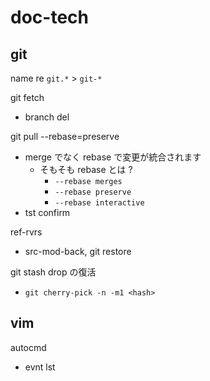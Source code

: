
# doc-tech


## git

name re `git.*` > `git-*`

git fetch
- branch del


git pull --rebase=preserve
- merge でなく rebase で変更が統合されます
  - そもそも rebase とは ?
    - `--rebase merges`
    - `--rebase preserve`
    - `--rebase interactive`
- tst confirm


ref-rvrs
- src-mod-back, git restore


git stash drop の復活
- `git cherry-pick -n -m1 <hash>`


## vim

autocmd
- evnt lst


